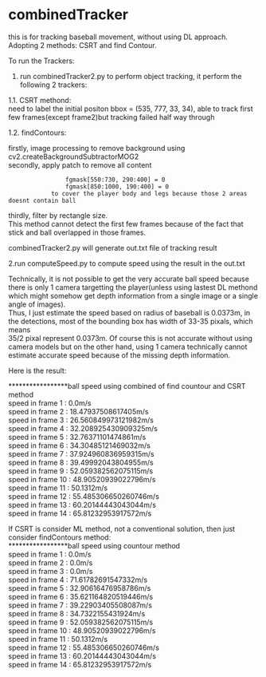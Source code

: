# combinedTracker

this is for tracking baseball movement, without using DL approach. <br />
Adopting 2 methods: CSRT and find Contour.


To run the Trackers: <br />
1. run combinedTracker2.py to perform object tracking, it perform the following 2 trackers: <br />

1.1. CSRT methond:  <br />
need to label the initial positon bbox = (535, 777, 33, 34), able to track first few frames(except frame2)but tracking failed half way through <br />

1.2. findContours: <br />

firstly, image processing to remove background using cv2.createBackgroundSubtractorMOG2 <br />
secondly, apply patch to remove all content  <br />

                    fgmask[550:730, 290:400] = 0
                    fgmask[850:1000, 190:400] = 0
                to cover the player body and legs because those 2 areas doesnt contain ball
thirdly, filter by rectangle size. <br />
This method cannot detect the first few frames because of the fact that stick and ball overlapped in those frames. <br />

combinedTracker2.py will generate out.txt file of tracking result <br />


2.run  computeSpeed.py to compute speed using the result in the out.txt <br />

Technically, it is not possible to get the very accurate ball speed because there is only 1 camera targetting the player(unless using lastest DL methond which might somehow get depth information from a single image or a single angle of images). <br />
Thus, I just estimate the speed based on radius of baseball is 0.0373m, in the detections, most of the bounding box has width of 33-35 pixals, which means <br />
35/2 pixal represent  0.0373m. Of course this is not accurate without using camera models but on the other hand, using 1 camera technically cannot estimate accurate speed  because of the missing depth information. <br />

Here is the result:  <br />

*****************ball speed using combined of find countour and CSRT method <br />
speed in frame 1 : 0.0m/s <br />
speed in frame 2 : 18.47937508617405m/s <br />
speed in frame 3 : 26.560849973121982m/s <br />
speed in frame 4 : 32.208925430909325m/s <br />
speed in frame 5 : 32.76371101474861m/s <br />
speed in frame 6 : 34.30485121469032m/s <br />
speed in frame 7 : 37.924960836959315m/s <br />
speed in frame 8 : 39.49992043804955m/s <br />
speed in frame 9 : 52.059382562075115m/s <br />
speed in frame 10 : 48.90520939022796m/s <br />
speed in frame 11 : 50.1312m/s <br />
speed in frame 12 : 55.485306650260746m/s <br />
speed in frame 13 : 60.20144443043044m/s <br />
speed in frame 14 : 65.81232953917572m/s <br />



If CSRT is consider ML method, not a conventional solution, then just consider findContours method: <br />
*****************ball speed using countour method <br />
speed in frame 1 : 0.0m/s <br />
speed in frame 2 : 0.0m/s <br />
speed in frame 3 : 0.0m/s <br />
speed in frame 4 : 71.61782691547332m/s <br />
speed in frame 5 : 32.90616476958786m/s <br />
speed in frame 6 : 35.621164820519446m/s <br />
speed in frame 7 : 39.22903405508087m/s <br />
speed in frame 8 : 34.7322155431924m/s <br />
speed in frame 9 : 52.059382562075115m/s <br />
speed in frame 10 : 48.90520939022796m/s <br />
speed in frame 11 : 50.1312m/s <br />
speed in frame 12 : 55.485306650260746m/s <br />
speed in frame 13 : 60.20144443043044m/s <br />
speed in frame 14 : 65.81232953917572m/s <br />
